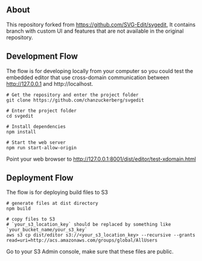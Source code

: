 ## About

This repository forked from https://github.com/SVG-Edit/svgedit, 
It contains branch with custom UI and features that are not available in the original repository.

## Development Flow

The flow is for developing locally from your computer so you could test the embedded editor that use cross-domain communication between http://127.0.0.1 and http://localhost. 

```
# Get the repository and enter the project folder
git clone https://github.com/chanzuckerberg/svgedit

# Enter the project folder
cd svgedit

# Install dependencies
npm install

# Start the web server
npm run start-allow-origin
```

Point your web browser to http://127.0.0.1:8001/dist/editor/test-xdomain.html

## Deployment Flow

The flow is for deploying build files to S3

```
# generate files at dist directory
npm build

# copy files to S3
# `your_s3_location_key` should be replaced by something like `your_bucket_name/your_s3_key`
aws s3 cp dist/editor s3://<your_s3_location_key> --recursive --grants read=uri=http://acs.amazonaws.com/groups/global/AllUsers

```

Go to your S3 Admin console, make sure that these files are public.






